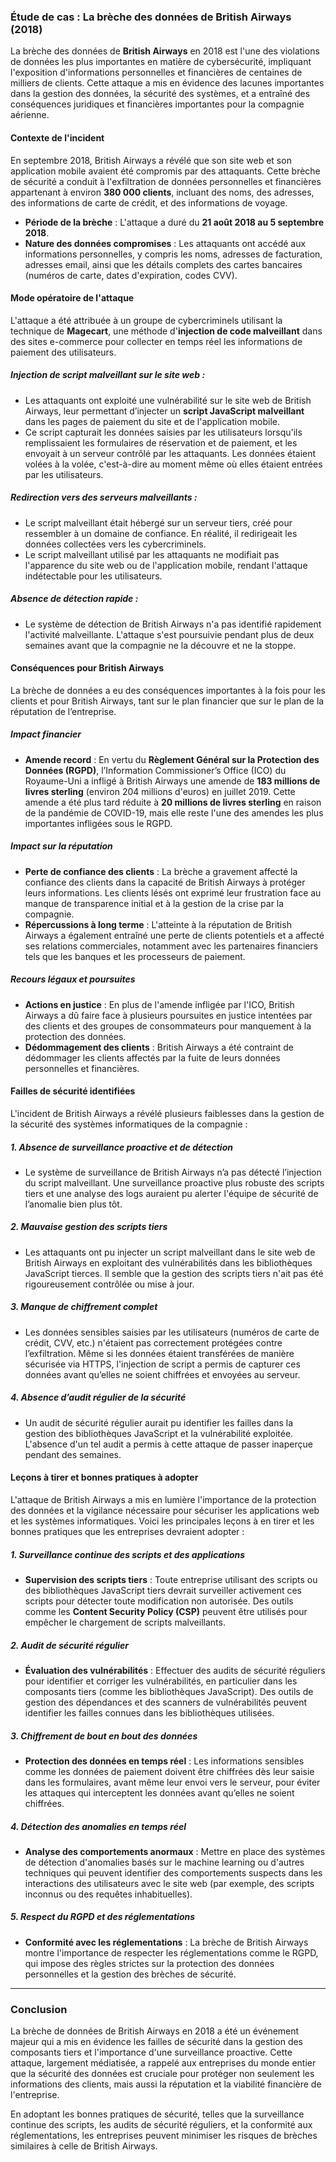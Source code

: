 ### **Étude de cas : La brèche des données de British Airways (2018)**

La brèche des données de **British Airways** en 2018 est l'une des violations de données les plus importantes en matière de cybersécurité, impliquant l'exposition d'informations personnelles et financières de centaines de milliers de clients. Cette attaque a mis en évidence des lacunes importantes dans la gestion des données, la sécurité des systèmes, et a entraîné des conséquences juridiques et financières importantes pour la compagnie aérienne.

#### **Contexte de l'incident**

En septembre 2018, British Airways a révélé que son site web et son application mobile avaient été compromis par des attaquants. Cette brèche de sécurité a conduit à l'exfiltration de données personnelles et financières appartenant à environ **380 000 clients**, incluant des noms, des adresses, des informations de carte de crédit, et des informations de voyage.

- **Période de la brèche** : L'attaque a duré du **21 août 2018 au 5 septembre 2018**.
- **Nature des données compromises** : Les attaquants ont accédé aux informations personnelles, y compris les noms, adresses de facturation, adresses email, ainsi que les détails complets des cartes bancaires (numéros de carte, dates d'expiration, codes CVV).

#### **Mode opératoire de l'attaque**

L'attaque a été attribuée à un groupe de cybercriminels utilisant la technique de **Magecart**, une méthode d'**injection de code malveillant** dans des sites e-commerce pour collecter en temps réel les informations de paiement des utilisateurs.

##### **Injection de script malveillant sur le site web** :
- Les attaquants ont exploité une vulnérabilité sur le site web de British Airways, leur permettant d’injecter un **script JavaScript malveillant** dans les pages de paiement du site et de l'application mobile.
- Ce script capturait les données saisies par les utilisateurs lorsqu'ils remplissaient les formulaires de réservation et de paiement, et les envoyait à un serveur contrôlé par les attaquants. Les données étaient volées à la volée, c'est-à-dire au moment même où elles étaient entrées par les utilisateurs.

##### **Redirection vers des serveurs malveillants** :
- Le script malveillant était hébergé sur un serveur tiers, créé pour ressembler à un domaine de confiance. En réalité, il redirigeait les données collectées vers les cybercriminels.
- Le script malveillant utilisé par les attaquants ne modifiait pas l'apparence du site web ou de l'application mobile, rendant l'attaque indétectable pour les utilisateurs.

##### **Absence de détection rapide** :
- Le système de détection de British Airways n'a pas identifié rapidement l'activité malveillante. L'attaque s'est poursuivie pendant plus de deux semaines avant que la compagnie ne la découvre et ne la stoppe.

#### **Conséquences pour British Airways**

La brèche de données a eu des conséquences importantes à la fois pour les clients et pour British Airways, tant sur le plan financier que sur le plan de la réputation de l’entreprise.

##### **Impact financier**
- **Amende record** : En vertu du **Règlement Général sur la Protection des Données (RGPD)**, l’Information Commissioner’s Office (ICO) du Royaume-Uni a infligé à British Airways une amende de **183 millions de livres sterling** (environ 204 millions d'euros) en juillet 2019. Cette amende a été plus tard réduite à **20 millions de livres sterling** en raison de la pandémie de COVID-19, mais elle reste l'une des amendes les plus importantes infligées sous le RGPD.
  
##### **Impact sur la réputation**
- **Perte de confiance des clients** : La brèche a gravement affecté la confiance des clients dans la capacité de British Airways à protéger leurs informations. Les clients lésés ont exprimé leur frustration face au manque de transparence initial et à la gestion de la crise par la compagnie.
- **Répercussions à long terme** : L'atteinte à la réputation de British Airways a également entraîné une perte de clients potentiels et a affecté ses relations commerciales, notamment avec les partenaires financiers tels que les banques et les processeurs de paiement.

##### **Recours légaux et poursuites**
- **Actions en justice** : En plus de l'amende infligée par l'ICO, British Airways a dû faire face à plusieurs poursuites en justice intentées par des clients et des groupes de consommateurs pour manquement à la protection des données.
- **Dédommagement des clients** : British Airways a été contraint de dédommager les clients affectés par la fuite de leurs données personnelles et financières.

#### **Failles de sécurité identifiées**

L'incident de British Airways a révélé plusieurs faiblesses dans la gestion de la sécurité des systèmes informatiques de la compagnie :

##### **1. Absence de surveillance proactive et de détection**
- Le système de surveillance de British Airways n’a pas détecté l’injection du script malveillant. Une surveillance proactive plus robuste des scripts tiers et une analyse des logs auraient pu alerter l'équipe de sécurité de l’anomalie bien plus tôt.

##### **2. Mauvaise gestion des scripts tiers**
- Les attaquants ont pu injecter un script malveillant dans le site web de British Airways en exploitant des vulnérabilités dans les bibliothèques JavaScript tierces. Il semble que la gestion des scripts tiers n'ait pas été rigoureusement contrôlée ou mise à jour.

##### **3. Manque de chiffrement complet**
- Les données sensibles saisies par les utilisateurs (numéros de carte de crédit, CVV, etc.) n'étaient pas correctement protégées contre l’exfiltration. Même si les données étaient transférées de manière sécurisée via HTTPS, l'injection de script a permis de capturer ces données avant qu’elles ne soient chiffrées et envoyées au serveur.

##### **4. Absence d’audit régulier de la sécurité**
- Un audit de sécurité régulier aurait pu identifier les failles dans la gestion des bibliothèques JavaScript et la vulnérabilité exploitée. L'absence d'un tel audit a permis à cette attaque de passer inaperçue pendant des semaines.

#### **Leçons à tirer et bonnes pratiques à adopter**

L'attaque de British Airways a mis en lumière l'importance de la protection des données et la vigilance nécessaire pour sécuriser les applications web et les systèmes informatiques. Voici les principales leçons à en tirer et les bonnes pratiques que les entreprises devraient adopter :

##### **1. Surveillance continue des scripts et des applications**
- **Supervision des scripts tiers** : Toute entreprise utilisant des scripts ou des bibliothèques JavaScript tiers devrait surveiller activement ces scripts pour détecter toute modification non autorisée. Des outils comme les **Content Security Policy (CSP)** peuvent être utilisés pour empêcher le chargement de scripts malveillants.
  
##### **2. Audit de sécurité régulier**
- **Évaluation des vulnérabilités** : Effectuer des audits de sécurité réguliers pour identifier et corriger les vulnérabilités, en particulier dans les composants tiers (comme les bibliothèques JavaScript). Des outils de gestion des dépendances et des scanners de vulnérabilités peuvent identifier les failles connues dans les bibliothèques utilisées.

##### **3. Chiffrement de bout en bout des données**
- **Protection des données en temps réel** : Les informations sensibles comme les données de paiement doivent être chiffrées dès leur saisie dans les formulaires, avant même leur envoi vers le serveur, pour éviter les attaques qui interceptent les données avant qu’elles ne soient chiffrées.

##### **4. Détection des anomalies en temps réel**
- **Analyse des comportements anormaux** : Mettre en place des systèmes de détection d'anomalies basés sur le machine learning ou d'autres techniques qui peuvent identifier des comportements suspects dans les interactions des utilisateurs avec le site web (par exemple, des scripts inconnus ou des requêtes inhabituelles).

##### **5. Respect du RGPD et des réglementations**
- **Conformité avec les réglementations** : La brèche de British Airways montre l'importance de respecter les réglementations comme le RGPD, qui impose des règles strictes sur la protection des données personnelles et la gestion des brèches de sécurité.

---

### **Conclusion**

La brèche de données de British Airways en 2018 a été un événement majeur qui a mis en évidence les failles de sécurité dans la gestion des composants tiers et l'importance d'une surveillance proactive. Cette attaque, largement médiatisée, a rappelé aux entreprises du monde entier que la sécurité des données est cruciale pour protéger non seulement les informations des clients, mais aussi la réputation et la viabilité financière de l'entreprise.

En adoptant les bonnes pratiques de sécurité, telles que la surveillance continue des scripts, les audits de sécurité réguliers, et la conformité aux réglementations, les entreprises peuvent minimiser les risques de brèches similaires à celle de British Airways.